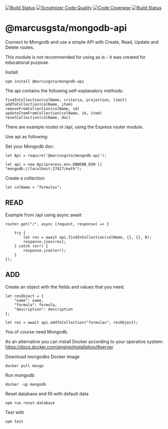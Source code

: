 [![Build Status](https://travis-ci.org/marcusgsta/mongodb-API.svg?branch=master)](https://travis-ci.org/marcusgsta/mongodb-API)
[![Scrutinizer Code Quality](https://scrutinizer-ci.com/g/marcusgsta/mongodb-API/badges/quality-score.png?b=master)](https://scrutinizer-ci.com/g/marcusgsta/mongodb-API/?branch=master)
[![Code Coverage](https://scrutinizer-ci.com/g/marcusgsta/mongodb-API/badges/coverage.png?b=master)](https://scrutinizer-ci.com/g/marcusgsta/mongodb-API/?branch=master)
[![Build Status](https://scrutinizer-ci.com/g/marcusgsta/mongodb-API/badges/build.png?b=master)](https://scrutinizer-ci.com/g/marcusgsta/mongodb-API/build-status/master)

# @marcusgsta/mongodb-api

Connect to Mongodb and use a simple API with Create, Read, Update and Delete routes.

This module is not recommended for using as is - it was created for educational purpose.


Install:

```
npm install @marcusgsta/mongodb-api
```

The api contains the following self-explanatory methods:
```
findInCollection(colName, criteria, projection, limit)
addToCollection(colName, item)
removeFromCollection(colName, id)
updateItemFromCollection(colName, id, item)
resetCollection(colName, doc)
```

There are example routes in /api, using the Express router module.

Use api as following:

Set your Mongodb dsn:
```
let Api = require('@marcusgsta/mongodb-api');

let api = new Api(process.env.DBWEBB_DSN || "mongodb://localhost:27017/math");
```

Create a collection:

```
let colName = "formulas";
```

## READ
Example from /api using async await

```
router.get("/", async (request, response) => {

    try {
        let res = await api.findInCollection(colName, {}, {}, 0);
        response.json(res);
    } catch (err) {
        response.json(err);
    }
});
```


## ADD
Create an object with the fields and values that you need.
```
let resObject = {
    "name": name,
    "formula": formula,
    "description": description
};

let res = await api.addToCollection("formulas", resObject);
```

You of course need Mongodb.

As an alternative you can install Docker according to your operative system:
https://docs.docker.com/engine/installation/#server

Download mongodbs Docker image
```
docker pull mongo
```

Run mongodb
```
docker -up mongodb
```

Reset database and fill with default data
```
npm run reset-database
```

Test with
```
npm test
```
